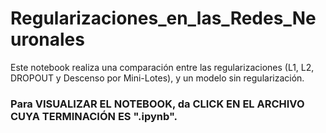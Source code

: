 # Regularizaciones_en_las_Redes_Neuronales
Este notebook realiza una comparación entre las regularizaciones (L1, L2, DROPOUT y Descenso por Mini-Lotes), y un modelo sin regularización.  

### Para VISUALIZAR EL NOTEBOOK, da CLICK EN EL ARCHIVO CUYA TERMINACIÓN ES ".ipynb".
